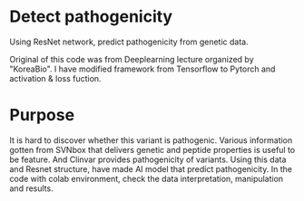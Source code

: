 # Detect pathogenicity
Using ResNet network, predict pathogenicity from genetic data.

Original of this code was from Deeplearning lecture organized by "KoreaBio".
I have modified framework from Tensorflow to Pytorch and activation & loss fuction.


# Purpose
It is hard to discover whether this variant is pathogenic. Various information gotten from SVNbox that delivers genetic and peptide properties is useful to be feature.
And Clinvar provides pathogenicity of variants. Using this data and Resnet structure, have made AI model that predict pathogenicity. In the code with colab environment, check the data interpretation, manipulation and results.
